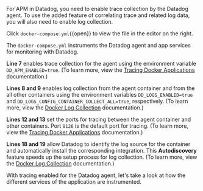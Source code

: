For APM in Datadog, you need to enable trace collection by the Datadog agent. To use the added feature of correlating trace and related log data, you will also need to enable log collection.

Click `docker-compose.yml`{{open}} to view the file in the editor on the right. 

The `docker-compose.yml` instruments the Datadog agent and app services for monitoring with Datadog. 

**Line 7** enables trace collection for the agent using the environment variable `DD_APM_ENABLED=true`. (To learn more, view the <a href="https://docs.datadoghq.com/agent/docker/?tab=standard#environment-variables" target="_blank">Tracing Docker Applications</a> documentation.) 

**Lines 8 and 9** enables log collection from the agent container and from the all other containers using the environment variables `DD_LOGS_ENABLED=true` and `DD_LOGS_CONFIG_CONTAINER_COLLECT_ALL=true`, respectively. (To learn more, view the <a href="https://docs.datadoghq.com/agent/docker/log/?tab=dockercompose#one-step-install-to-collect-all-the-container-logs" target="_blank">Docker Log Collection</a> documentation.)

**Lines 12 and 13** set the ports for tracing between the agent container and other containers. Port `8126` is the default port for tracing. (To learn more, view the <a href="https://docs.datadoghq.com/agent/docker/apm/?tab=java#tracing-from-the-host" target="_blank">Tracing Docker Applications</a> documentation.) 

**Lines 18 and 19** allow Datadog to identify the log source for the container and automatically install the corresponding integration. This **Autodiscovery** feature speeds up the setup process for log collection. (To learn more, view the <a href="https://docs.datadoghq.com/agent/docker/log/?tab=dockercompose#activate-log-integrations" target="_blank">Docker Log Collection</a> documentation.) 

With tracing enabled for the Datadog agent, let's take a look at how the different services of the application are instrumented.
